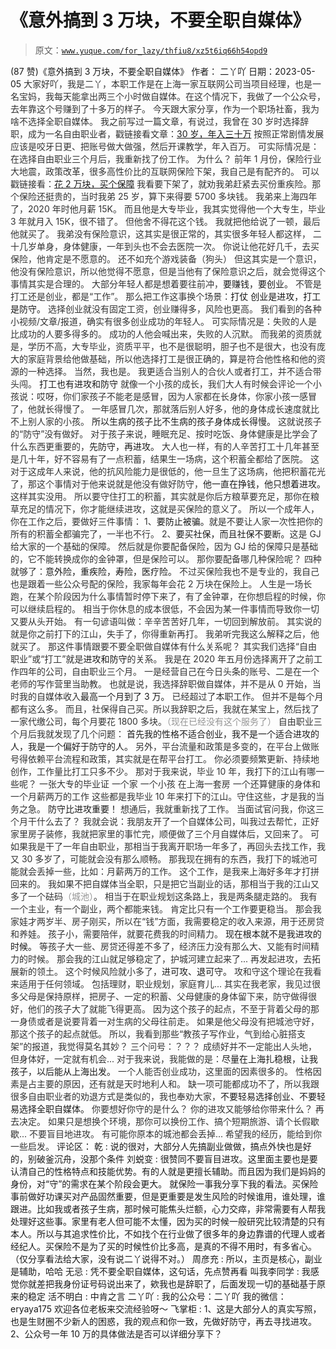 # 《意外搞到 3 万块，不要全职自媒体》

> 原文：[`www.yuque.com/for_lazy/thfiu8/xz5t6iq66h54opd9`](https://www.yuque.com/for_lazy/thfiu8/xz5t6iq66h54opd9)

<ne-h2 id="cf304a8c" data-lake-id="cf304a8c"><ne-heading-ext><ne-heading-anchor></ne-heading-anchor><ne-heading-fold></ne-heading-fold></ne-heading-ext><ne-heading-content><ne-text id="u7ffe0964">(87 赞)《意外搞到 3 万块，不要全职自媒体》</ne-text></ne-heading-content></ne-h2> <ne-p id="u62205491" data-lake-id="u62205491"><ne-text id="uee7ba5f0">作者： 二丫吖</ne-text></ne-p> <ne-p id="u5e720612" data-lake-id="u5e720612"><ne-text id="u2e7c4904">日期：2023-05-05</ne-text></ne-p> <ne-p id="ub5893aad" data-lake-id="ub5893aad"><ne-text id="uc8e5c3dc" style="color: rgb(51, 51, 51);">大家好吖，我是二丫，本职工作是在上海一家互联网公司当项目经理，也是一名宝妈，我每天能拿出两三个小时做自媒体。在这个情况下，我做了一个公众号，去年靠这个号赚到了十多万的样子。</ne-text></ne-p> <ne-p id="u8db692ae" data-lake-id="u8db692ae"><ne-text id="u98d55308" style="color: rgb(51, 51, 51);">今天跟大家分享，作为一个职场社畜，我为啥不选择全职自媒体。</ne-text></ne-p> <ne-p id="ubbeaf68c" data-lake-id="ubbeaf68c"><ne-text id="ua39017dd" style="color: rgb(51, 51, 51);">我之前写过一篇文章，有说过，我曾在 30 岁时选择辞职，成为一名自由职业者，戳链接看文章：</ne-text>[<ne-text id="ud9a28503" ne-underline="true">30 岁，年入三十万</ne-text>](https://mp.weixin.qq.com/s?__biz=MzIxMjcxNDM2MQ==&mid=2247492548&idx=1&sn=bc4d160495858318be0b79acae647c47&chksm=974375d2a034fcc44d3afdc88ee92676c7b487b2d8119fb679bc5c5240f3f73f637271254ffd&scene=21#wechat_redirect)</ne-p> <ne-p id="u15ecdc62" data-lake-id="u15ecdc62"><ne-text id="u75a409e3" style="color: rgb(51, 51, 51);">按照正常剧情发展应该是咬牙日更、把账号做大做强，然后开课教学，年入百万。</ne-text></ne-p> <ne-p id="u414fd714" data-lake-id="u414fd714"><ne-text id="u9858fa9a" style="color: rgb(51, 51, 51);">可实际情况是：在选择自由职业三个月后，我重新找了份工作。</ne-text></ne-p> <ne-p id="u047b8e47" data-lake-id="u047b8e47"><ne-text id="u5e9584d8" style="color: rgb(51, 51, 51);">为什么？</ne-text></ne-p> <ne-p id="u021598fd" data-lake-id="u021598fd"><ne-text id="ue88ec075" style="color: rgb(51, 51, 51);">前年 1 月份，保险行业大地震，政策改革，很多高性价比的互联网保险下架，我自己是有配齐的。</ne-text></ne-p> <ne-p id="ua5a932d6" data-lake-id="ua5a932d6"><ne-text id="uf1edbbb3" style="color: rgb(51, 51, 51);">可以戳链接看：</ne-text>[<ne-text id="u2f0e35fe" ne-underline="true">花 2 万块，买个保障</ne-text>](https://mp.weixin.qq.com/s?__biz=MzIxMjcxNDM2MQ==&mid=2247486258&idx=1&sn=0869bdefbba55739b6c2dd854fae3b85&chksm=97409d24a0371432c29f99d186018c5ea523e7d0264010be97effb43fc8bd91028d73f99c4fa&scene=21#wechat_redirect)</ne-p> <ne-p id="u5c0b817d" data-lake-id="u5c0b817d"><ne-text id="uee6b2e95" style="color: rgb(51, 51, 51);">我看要下架了，就劝我弟赶紧去买份重疾险。那个保险还挺贵的，当时我弟 25 岁，算下来得要 5700 多块钱。</ne-text></ne-p> <ne-p id="u25a9a9bc" data-lake-id="u25a9a9bc"><ne-text id="u6a5c3780" style="color: rgb(51, 51, 51);">我弟来上海四年了，2020 年时他月薪 15K。</ne-text></ne-p> <ne-p id="ucba4cd05" data-lake-id="ucba4cd05"><ne-text id="ubd3468c3" style="color: rgb(51, 51, 51);">而且他是大专毕业，我其实觉得他一个大专生，毕业 3 年就月入 15K，很不错了。</ne-text></ne-p> <ne-p id="u669d80c2" data-lake-id="u669d80c2"><ne-text id="ua8a6fba3" style="color: rgb(51, 51, 51);">但他舍不得花这个钱。</ne-text></ne-p> <ne-p id="u1ea34c98" data-lake-id="u1ea34c98"><ne-text id="ub7d2e417" style="color: rgb(51, 51, 51);">我就把他给说了一顿，最后他就买了。</ne-text></ne-p> <ne-p id="u49b09666" data-lake-id="u49b09666"><ne-text id="u47c5d5cf" style="color: rgb(51, 51, 51);">我弟没有保险意识，这其实是很正常的，其实很多年轻人都这样， 二十几岁单身，身体健康，一年到头也不会去医院一次。</ne-text></ne-p> <ne-p id="u6a167634" data-lake-id="u6a167634"><ne-text id="u0ad7023f" style="color: rgb(51, 51, 51);">你说让他花好几千，去买保险，他肯定是不愿意的。</ne-text></ne-p> <ne-p id="uc9607986" data-lake-id="uc9607986"><ne-text id="u9d081e51" style="color: rgb(51, 51, 51);">还不如充个游戏装备（狗头）</ne-text></ne-p> <ne-p id="u672fff21" data-lake-id="u672fff21"><ne-text id="u24d14c4b" style="color: rgb(51, 51, 51);">但这其实是一个意识，他没有保险意识，所以他觉得不愿意，但是当他有了保险意识之后，就会觉得这个事情其实是合理的。</ne-text></ne-p> <ne-p id="u64b673d9" data-lake-id="u64b673d9"><ne-text id="ubdbd5ab4" style="color: rgb(51, 51, 51);">大部分年轻人都是想着要往前冲，</ne-text><ne-text id="ud6832d18" ne-bold="true">要赚钱，要创业。</ne-text></ne-p> <ne-p id="ub364a30c" data-lake-id="ub364a30c"><ne-text id="u7e7b1237" style="color: rgb(51, 51, 51);">不管是打工还是创业，都是“工作”。</ne-text></ne-p> <ne-p id="u497bc433" data-lake-id="u497bc433"><ne-text id="uc132fed6" style="color: rgb(51, 51, 51);">那么把工作这事换个场景：</ne-text><ne-text id="u6404d4fd" ne-bold="true">打仗</ne-text></ne-p> <ne-p id="u4604ead3" data-lake-id="u4604ead3"><ne-text id="u872b5727" ne-bold="true">创业是进攻，打工是防守。</ne-text></ne-p> <ne-p id="u753f1525" data-lake-id="u753f1525"><ne-text id="ud4c84f67" style="color: rgb(51, 51, 51);">选择创业就没有固定工资，创业赚得多，风险也更高。</ne-text></ne-p> <ne-p id="ue9df926e" data-lake-id="ue9df926e"><ne-text id="u2e30da27" style="color: rgb(51, 51, 51);">我们看到的各种小视频/文章/报道，确实有很多创业成功的年轻人。</ne-text></ne-p> <ne-p id="u6d52fbdb" data-lake-id="u6d52fbdb"><ne-text id="ub28c2d34" style="color: rgb(51, 51, 51);">可实际情况是：失败的人是比成功的人要多得多的。</ne-text></ne-p> <ne-p id="uf1692f12" data-lake-id="uf1692f12"><ne-text id="u6e66f692" style="color: rgb(51, 51, 51);">成功的人他会喊出来，失败的人沉默。</ne-text></ne-p> <ne-p id="ub289b83a" data-lake-id="ub289b83a"><ne-text id="u53a7b238" style="color: rgb(51, 51, 51);">而我弟的资质就是，学历不高，大专毕业，资质平平，也不是很聪明，胆子也不是很大，也没有庞大的家庭背景给他做基础，所以他选择打工是很正确的，算是符合他性格和他的资源的一种选择。</ne-text></ne-p> <ne-p id="u116610b3" data-lake-id="u116610b3"><ne-text id="u0bd69b10" style="color: rgb(51, 51, 51);">当然，我也是。</ne-text></ne-p> <ne-p id="u8f2b9e04" data-lake-id="u8f2b9e04"><ne-text id="u2c4a7937" style="color: rgb(51, 51, 51);">我更适合当别人的合伙人或者打工，并不适合带头闯。</ne-text></ne-p> <ne-h3 id="17a8087c" data-lake-id="17a8087c"><ne-heading-ext><ne-heading-anchor></ne-heading-anchor><ne-heading-fold></ne-heading-fold></ne-heading-ext><ne-heading-content><ne-text id="u94539187" ne-bold="true">打工也有进攻和防守</ne-text></ne-heading-content></ne-h3> <ne-p id="uf6742890" data-lake-id="uf6742890"><ne-text id="u01409f12" style="color: rgb(51, 51, 51);">就像一个小孩的成长，我们大人有时候会评论一个小孩说：哎呀，你们家孩子不能老是感冒，因为人家都在长身体，你家小孩一感冒了，他就长得慢了。</ne-text></ne-p> <ne-p id="uf1eece78" data-lake-id="uf1eece78"><ne-text id="u71d06b56" style="color: rgb(51, 51, 51);">一年感冒几次，那就落后别人好多，他的身体成长速度就比不上别人家的小孩。</ne-text></ne-p> <ne-p id="u8d6b97e6" data-lake-id="u8d6b97e6"><ne-text id="u863c66ce" ne-bold="true">所以生病的孩子比不生病的孩子身体成长得慢。</ne-text></ne-p> <ne-p id="u0a1f1f43" data-lake-id="u0a1f1f43"><ne-text id="uc9aaf4ed" style="color: rgb(51, 51, 51);">这就说孩子的“防守”没有做好。</ne-text></ne-p> <ne-p id="u938824d5" data-lake-id="u938824d5"><ne-text id="u1bea8aeb" style="color: rgb(51, 51, 51);">对于孩子来说，睡眠充足、按时吃饭、身体健康是比学会了什么东西更重要的，</ne-text><ne-text id="u12509f67" ne-bold="true">先防守，再进攻。</ne-text></ne-p> <ne-p id="u11a353e1" data-lake-id="u11a353e1"><ne-text id="ud10b5995" style="color: rgb(51, 51, 51);">大人也一样，有的人辛苦打工十几年甚至是几十年，好不容易有了一点积蓄，结果生一场病，这个积蓄全都给了医院。</ne-text></ne-p> <ne-p id="u10bd6e5f" data-lake-id="u10bd6e5f"><ne-text id="u1218f7c8" style="color: rgb(51, 51, 51);">这对于这成年人来说，他的抗风险能力是很低的，他一旦生了这场病，他把积蓄花光了，那这个事情对于他来说就是他没有做好防守，</ne-text><ne-text id="ua9b25551" ne-bold="true">他一直在挣钱，他只想着进攻。</ne-text></ne-p> <ne-p id="u01e89fe3" data-lake-id="u01e89fe3"><ne-text id="u58979ab7" style="color: rgb(51, 51, 51);">这样其实没用。</ne-text></ne-p> <ne-p id="u838c48ea" data-lake-id="u838c48ea"><ne-text id="u5f3cd64b" style="color: rgb(51, 51, 51);">所以要守住打工的积蓄，其实就是你后方粮草要充足，那你在粮草充足的情况下，你才能继续进攻，这就是买保险的意义了。</ne-text></ne-p> <ne-p id="udd4a74c7" data-lake-id="udd4a74c7"><ne-text id="u1705e512" style="color: rgb(51, 51, 51);">所以一个成年人，你在工作之后，要做好三件事情：</ne-text></ne-p> <ne-p id="ucd91c6ed" data-lake-id="ucd91c6ed"><ne-text id="u4fb95296" style="color: rgb(51, 51, 51);">1、</ne-text><ne-text id="ub98a1b2f" ne-bold="true">要防止被骗。</ne-text><ne-text id="u41a96021" style="color: rgb(51, 51, 51);">就是不要让人家一次性把你的所有的积蓄全都骗完了，一半也不行。</ne-text></ne-p> <ne-p id="u6fe4683e" data-lake-id="u6fe4683e"><ne-text id="uc270035d" style="color: rgb(51, 51, 51);">2、</ne-text><ne-text id="u6d018d86" ne-bold="true">要买社保，而且社保不要断。</ne-text><ne-text id="u8a5237bc" style="color: rgb(51, 51, 51);">这是 GJ 给大家的一个基础的保障。</ne-text></ne-p> <ne-p id="u29988443" data-lake-id="u29988443"><ne-text id="ud69db8ce" style="color: rgb(51, 51, 51);">然后就是你要配备保险，因为 GJ 给的保障只是基础的，它不能转换成你的金钟罩，但是保险可以。</ne-text></ne-p> <ne-p id="ud7764569" data-lake-id="ud7764569"><ne-text id="u223d4d29" style="color: rgb(51, 51, 51);">那你要配备哪几种保险呢？</ne-text></ne-p> <ne-p id="u60081767" data-lake-id="u60081767"><ne-text id="u37d2326f" style="color: rgb(51, 51, 51);">四种就够了：</ne-text><ne-text id="uc081f2cd" ne-bold="true">意外险，重疾险，寿险，医疗险。</ne-text></ne-p> <ne-p id="u2c621f21" data-lake-id="u2c621f21"><ne-text id="u96449cb1" style="color: rgb(51, 51, 51);">不过买保险我也不是专业的，我自己也是跟着一些公众号配的保险，我家每年会花 2 万块在保险上。</ne-text></ne-p> <ne-p id="ud9ba78f7" data-lake-id="ud9ba78f7"><ne-text id="ud29644da" style="color: rgb(51, 51, 51);">人生是一场长跑，在某个阶段因为什么事情暂时停下来了，有了金钟罩，在你想启程的时候，你可以继续启程的。</ne-text></ne-p> <ne-p id="u0cb563a7" data-lake-id="u0cb563a7"><ne-text id="ud86ffe8e" style="color: rgb(51, 51, 51);">相当于你休息的成本很低，不会因为某一件事情而导致你一切又要从头开始。</ne-text></ne-p> <ne-p id="u90094d3e" data-lake-id="u90094d3e"><ne-text id="u88531113" style="color: rgb(51, 51, 51);">有一句谚语叫做：辛辛苦苦好几年，一切回到解放前。</ne-text></ne-p> <ne-p id="u83d70883" data-lake-id="u83d70883"><ne-text id="u87c5ddb4" style="color: rgb(51, 51, 51);">其实说的就是你之前打下的江山，失手了，你得重新再打。</ne-text></ne-p> <ne-p id="u604d3bfe" data-lake-id="u604d3bfe"><ne-text id="u96a70cad" style="color: rgb(51, 51, 51);">我弟听完我这么解释之后，他就买了。</ne-text></ne-p> <ne-p id="u12f9fd17" data-lake-id="u12f9fd17"><ne-text id="u9c46b069" style="color: rgb(51, 51, 51);">那这件事情跟要不要全职做自媒体有什么关系呢？</ne-text></ne-p> <ne-p id="ufae4b39b" data-lake-id="ufae4b39b"><ne-text id="u886d64de" style="color: rgb(51, 51, 51);">其实我们选择“自由职业”或“打工”就是</ne-text><ne-text id="u9e9d1916" ne-bold="true">进攻和防守</ne-text><ne-text id="u15b287a8" style="color: rgb(51, 51, 51);">的关系。</ne-text></ne-p> <ne-p id="uc820f661" data-lake-id="uc820f661"><ne-text id="udeb25c8b" style="color: rgb(51, 51, 51);">我是在 2020 年五月份选择离开了之前工作四年的公司，自由职业三个月。</ne-text></ne-p> <ne-p id="ufeff0080" data-lake-id="ufeff0080"><ne-text id="ud73181e5" style="color: rgb(51, 51, 51);">一是经营自己在今日头条的账号、二是在一个老师的写作营里当助教。</ne-text></ne-p> <ne-p id="u716bfd4b" data-lake-id="u716bfd4b"><ne-text id="u97a0fd18" style="color: rgb(51, 51, 51);">也就是说，我选择辞职做自媒体，并不是从 0 开始，当时我的自媒体收入</ne-text><ne-text id="u2fd68a51" ne-bold="true">最高一个月到了 3 万。</ne-text></ne-p> <ne-p id="u6b440f3a" data-lake-id="u6b440f3a"><ne-text id="u61b8aa51" style="color: rgb(51, 51, 51);">已经超过了本职工作。</ne-text></ne-p> <ne-p id="ua9e23f12" data-lake-id="ua9e23f12"><ne-text id="u049d924a" style="color: rgb(51, 51, 51);">但并不是每个月都有这么多。</ne-text></ne-p> <ne-p id="u1b69478d" data-lake-id="u1b69478d"><ne-text id="u9b558acb" style="color: rgb(51, 51, 51);">而且，社保得自己买。所以我辞职之后，我就在某宝上，然后找了一家代缴公司，每个月要花 1800 多块。</ne-text><ne-text id="u36259cd4" style="color: rgb(147, 147, 147);">（现在已经没有这个服务了）</ne-text></ne-p> <ne-p id="u372ee374" data-lake-id="u372ee374"><ne-text id="u2b598bd0" style="color: rgb(51, 51, 51);">自由职业三个月后我就发现了几个问题：</ne-text></ne-p> <ne-p id="u65c350f8" data-lake-id="u65c350f8"><ne-text id="u9ec644f0" ne-bold="true">首先我的性格不适合创业，我不是一个适合进攻的人，我是一个偏好于防守的人。</ne-text></ne-p> <ne-p id="ub96b6e6b" data-lake-id="ub96b6e6b"><ne-text id="ua3b1accc" style="color: rgb(51, 51, 51);">另外，平台流量和政策是多变的，在平台上做账号得依赖平台流程和政策，其实就是在帮平台打工。</ne-text></ne-p> <ne-p id="uecf505a6" data-lake-id="uecf505a6"><ne-text id="u75ab549e" style="color: rgb(51, 51, 51);">你必须要频繁更新、持续地创作，工作量比打工只多不少。</ne-text></ne-p> <ne-p id="u3dd3a2a1" data-lake-id="u3dd3a2a1"><ne-text id="u93b5b02f" style="color: rgb(51, 51, 51);">那对于我来说，毕业 10 年，我打下的江山有哪一些呢？</ne-text></ne-p> <ne-p id="u95156daf" data-lake-id="u95156daf"><ne-text id="ufb8cb8bf" style="color: rgb(51, 51, 51);">一张大专的毕业证</ne-text></ne-p> <ne-p id="uc6d118fe" data-lake-id="uc6d118fe"><ne-text id="ubcd8773e" style="color: rgb(51, 51, 51);">一个家</ne-text></ne-p> <ne-p id="u6f27a390" data-lake-id="u6f27a390"><ne-text id="u28007a41" style="color: rgb(51, 51, 51);">一个小孩</ne-text></ne-p> <ne-p id="u5b90b783" data-lake-id="u5b90b783"><ne-text id="ud61b9dc8" style="color: rgb(51, 51, 51);">在上海一套房</ne-text></ne-p> <ne-p id="ub0191209" data-lake-id="ub0191209"><ne-text id="u71577f2d" style="color: rgb(51, 51, 51);">一个还算健康的身体和一个月薪两万的工作</ne-text></ne-p> <ne-p id="ueaaf3062" data-lake-id="ueaaf3062"><ne-text id="u014b545f" style="color: rgb(51, 51, 51);">这些都是我毕业 10 年来打下的江山。守住这些，才是我的当务之急。</ne-text></ne-p> <ne-p id="u14286a67" data-lake-id="u14286a67"><ne-text id="uf43ad48b" ne-bold="true">防守比进攻重要！</ne-text></ne-p> <ne-p id="u8eb04527" data-lake-id="u8eb04527"><ne-text id="u45ec4cc9" style="color: rgb(51, 51, 51);">想通后，我就重新找了工作。</ne-text></ne-p> <ne-p id="u7b3236da" data-lake-id="u7b3236da"><ne-text id="uc672c50e" style="color: rgb(51, 51, 51);">当面试官问我，你这三个月干什么去了？</ne-text></ne-p> <ne-p id="u2bd45fdb" data-lake-id="u2bd45fdb"><ne-text id="ud0ed66f4" style="color: rgb(51, 51, 51);">我就会说：我朋友开了一个自媒体公司，叫我过去帮忙，正好家里房子装修，我就把家里的事忙完，顺便做了三个月自媒体后，又回来了。</ne-text></ne-p> <ne-p id="u384be8ea" data-lake-id="u384be8ea"><ne-text id="ufb00e716" style="color: rgb(51, 51, 51);">可如果我是干了一年自由职业，那相当于我离开职场一年多了，再回头去找工作，我又 30 多岁了，可能就会没有那么顺畅。</ne-text></ne-p> <ne-p id="ud57eefad" data-lake-id="ud57eefad"><ne-text id="u0447111e" style="color: rgb(51, 51, 51);">那我现在拥有的东西，我打下的城池可能就会丢掉一些，比如：月薪两万的工作。</ne-text></ne-p> <ne-p id="uceea3114" data-lake-id="uceea3114"><ne-text id="u6eca3a2e" style="color: rgb(51, 51, 51);">这个工作，是我来上海好多年才打拼回来的。</ne-text></ne-p> <ne-p id="ub41af899" data-lake-id="ub41af899"><ne-text id="u9d1c2791" style="color: rgb(51, 51, 51);">我如果不把自媒体当全职，只是把它当副业的话，那相当于我的江山又多了一个砝码</ne-text><ne-text id="uad69d24d" style="color: rgb(147, 147, 147);">（城池）</ne-text><ne-text id="u12d607f3" style="color: rgb(51, 51, 51);">。</ne-text></ne-p> <ne-p id="ua482e507" data-lake-id="ua482e507"><ne-text id="u1b4b8160" style="color: rgb(51, 51, 51);">相当于在职业规划这条路上，我是两条腿走路的。</ne-text></ne-p> <ne-p id="u8e5a4192" data-lake-id="u8e5a4192"><ne-text id="u3d827bbc" style="color: rgb(51, 51, 51);">我有一个主业，有一个副业，两个都能来钱。</ne-text></ne-p> <ne-p id="uaf223aad" data-lake-id="uaf223aad"><ne-text id="uc0be5549" style="color: rgb(51, 51, 51);">肯定比只有一个工作要更稳当。</ne-text></ne-p> <ne-p id="u7eb57845" data-lake-id="u7eb57845"><ne-text id="u66347d61" style="color: rgb(51, 51, 51);">那会我家娃才两岁半、房子刚买，所以在“钱”方面，我需要稳定的收入来源，用于还房贷和养娃。</ne-text></ne-p> <ne-p id="ud5b2d5ab" data-lake-id="ud5b2d5ab"><ne-text id="u45515b3e" style="color: rgb(51, 51, 51);">孩子小，需要陪伴，就要花费我的时间精力。</ne-text></ne-p> <ne-p id="ua35adc13" data-lake-id="ua35adc13"><ne-text id="ud3d0b1b5" ne-bold="true">现在根本就不是我进攻的时候。</ne-text></ne-p> <ne-p id="u5507af6d" data-lake-id="u5507af6d"><ne-text id="uf6ba3203" style="color: rgb(51, 51, 51);">等孩子大一些、房贷还得差不多了，经济压力没有那么大、又能有时间精力的时候。</ne-text></ne-p> <ne-p id="u7afa2fc2" data-lake-id="u7afa2fc2"><ne-text id="uad68f58b" style="color: rgb(51, 51, 51);">那会我的江山就足够稳定了，护城河建立起来了...</ne-text></ne-p> <ne-p id="u22661bb4" data-lake-id="u22661bb4"><ne-text id="ue349aeb5" style="color: rgb(51, 51, 51);">再发起进攻，去拓展新的领土。</ne-text></ne-p> <ne-p id="uc5802648" data-lake-id="uc5802648"><ne-text id="u9f98b899" style="color: rgb(51, 51, 51);">这个时候风险就小多了，</ne-text><ne-text id="ue622a175" ne-bold="true">进可攻、退可守。</ne-text></ne-p> <ne-p id="u6268a285" data-lake-id="u6268a285"><ne-text id="uaa614e2f" style="color: rgb(51, 51, 51);">攻和守这个理论在我看来适用于任何领域。</ne-text></ne-p> <ne-p id="u81882e3b" data-lake-id="u81882e3b"><ne-text id="u545cae4f" style="color: rgb(51, 51, 51);">包括理财，职业规划，家庭育儿...</ne-text></ne-p> <ne-p id="u4834aa73" data-lake-id="u4834aa73"><ne-text id="ubc8bb1a0" style="color: rgb(51, 51, 51);">其实在我老家，我见过很多父母是保持原样，把房子、一定的积蓄、父母健康的身体留下来，防守做得很好，他们的孩子大了就能飞得更高。</ne-text></ne-p> <ne-p id="u97cfc435" data-lake-id="u97cfc435"><ne-text id="u73c87ea1" style="color: rgb(51, 51, 51);">因为这个孩子的起点，不至于背着父母的那一身债或者是说要背着一对生病的父母往前走。</ne-text></ne-p> <ne-p id="u4050a1db" data-lake-id="u4050a1db"><ne-text id="u3c6bdd40" style="color: rgb(51, 51, 51);">如果是他父母没有把城池守好，那这个孩子的起点就低。</ne-text></ne-p> <ne-p id="ua1521fb2" data-lake-id="ua1521fb2"><ne-text id="uff992bc9" style="color: rgb(51, 51, 51);">所以，我看到那些“教孩子写作业，气到给心脏搭支架”的报道，我觉得莫名其妙？</ne-text></ne-p> <ne-p id="u203dd562" data-lake-id="u203dd562"><ne-text id="u9050b0b2" style="color: rgb(51, 51, 51);">三个问号：？？？</ne-text></ne-p> <ne-p id="ua625e0f2" data-lake-id="ua625e0f2"><ne-text id="u5e4e6fec" style="color: rgb(51, 51, 51);">成绩好并不一定能出人头地，但身体好，一定就有机会...</ne-text></ne-p> <ne-p id="u9080f8fc" data-lake-id="u9080f8fc"><ne-text id="uaa22402f" style="color: rgb(51, 51, 51);">对于我来说，我能做的是：</ne-text><ne-text id="ua917637f" ne-bold="true">尽量在上海扎稳根，让我孩子，以后能从上海出发。</ne-text></ne-p> <ne-p id="u706790f1" data-lake-id="u706790f1"><ne-text id="u2917898e" style="color: rgb(51, 51, 51);">一个人能否创业成功，这里面的因素很多的。</ne-text></ne-p> <ne-p id="u7f675673" data-lake-id="u7f675673"><ne-text id="udfd7e6c7" style="color: rgb(51, 51, 51);">性格因素是占主要的原因，还有就是天时地利人和。</ne-text></ne-p> <ne-p id="u568debfc" data-lake-id="u568debfc"><ne-text id="ud62891f0" style="color: rgb(51, 51, 51);">缺一项可能都成功不了，所以我跟很多自由职业者的劝退方式是类似的，我也奉劝大家，</ne-text><ne-text id="ud955e462" ne-bold="true">不要轻易选择创业、不要轻易选择全职自媒体。</ne-text></ne-p> <ne-p id="u4fa288c7" data-lake-id="u4fa288c7"><ne-text id="u73a44427" style="color: rgb(51, 51, 51);">你要想好你守的是什么？</ne-text></ne-p> <ne-p id="u1120678f" data-lake-id="u1120678f"><ne-text id="uea05194e" style="color: rgb(51, 51, 51);">你的进攻又能够给你带来什么？</ne-text></ne-p> <ne-p id="ue78a8846" data-lake-id="ue78a8846"><ne-text id="u14ae3a81" style="color: rgb(51, 51, 51);">再去决定。</ne-text></ne-p> <ne-p id="u3c2aea7e" data-lake-id="u3c2aea7e"><ne-text id="ua64ca7a2" style="color: rgb(51, 51, 51);">如果只是想换个环境，那你可以换份工作、搞个短期旅游、请个长假歇歇...</ne-text></ne-p> <ne-p id="u0ecd808f" data-lake-id="u0ecd808f"><ne-text id="uebc980a7" style="color: rgb(51, 51, 51);">不要盲目地进攻。</ne-text></ne-p> <ne-p id="u8fc775ea" data-lake-id="u8fc775ea"><ne-text id="ue56c3e35" style="color: rgb(51, 51, 51);">有可能你原本的城池都会丢掉...</ne-text></ne-p> <ne-p id="ue2043225" data-lake-id="ue2043225"><ne-text id="u360f36dc" style="color: rgb(51, 51, 51);">希望我的经历，能给到你一些启发。</ne-text></ne-p> <ne-hole id="u7278b9a9" data-lake-id="u7278b9a9"><ne-card data-card-name="hr" data-card-type="block" id="AqoHq" data-event-boundary="card"><ne-p id="u318f29be" data-lake-id="u318f29be"><ne-text id="ub0938e24">评论区：</ne-text></ne-p> <ne-p id="u6d842cca" data-lake-id="u6d842cca"><ne-text id="u22acc750">乾 : 说的很对，大部分人先搞副业做做，搞点外快也是好的，别破釜沉舟，没那个条件</ne-text> <ne-text id="ub661c20f">刘蜕变 : 很赞同不要盲目进攻。这里面主要也是要认清自己的性格特点和技能优势。有的人就是更擅长辅助。而且因为我们是妈妈的身份，对“守”的需求在某个阶段会更大。</ne-text></ne-p> <ne-p id="uca7f7f1e" data-lake-id="uca7f7f1e"><ne-text id="uc42e7c26">就保险一事我分享下我的看法。买保险事前做好功课买对产品固然重要，但是更重要是发生风险的时候谁用，谁处理，谁跟进。比如我或者孩子生病，那时候可能焦头烂额，心力交瘁，非常需要有人帮我处理好这些事。家里有老人但可能不太懂，因为买的时候一般研究比较清楚的只有本人。所以与其追求性价比，不如找个在行业做了很多年的身边靠谱的代理人或者经纪人。买保险不是为了买的时候性价比多高，是真的不得不用时，有多省心。（仅分享看法给大家，没有说二丫说得不对。）</ne-text> <ne-text id="u54ac4c94">周彦充 : 所以，主页是核心，副业是辅助，哈哈</ne-text> <ne-text id="u3eb0c0b3">无忌 : 凭不要全职自媒体，这句话，先点赞再看</ne-text> <ne-text id="u4c0dda73">叫我李同学 : 我感觉你就差把我身份证号码说出来了，欸我也是辞职了，后面发现一切的基础基于原来的稳定</ne-text> <ne-text id="uf144913f">活不明白 : 中肯之言</ne-text> <ne-text id="ud2934be4">二丫吖 : 我的公众号：二丫吖</ne-text> <ne-text id="u43403413">我的微信：eryaya175</ne-text></ne-p> <ne-p id="u4d6691bb" data-lake-id="u4d6691bb"><ne-text id="u80c9e239">欢迎各位老板来交流经验呀～</ne-text> <ne-text id="u9ef26129">飞掌柜 : 1、这是大部分人的真实写照，也是生财圈不少新人的困惑，我的观点和你一致，先做好防守，再去寻找进攻。</ne-text> <ne-text id="u89c510dd">2、公众号一年 10 万的具体做法是否可以详细分享下？</ne-text></ne-p></ne-card></ne-hole>